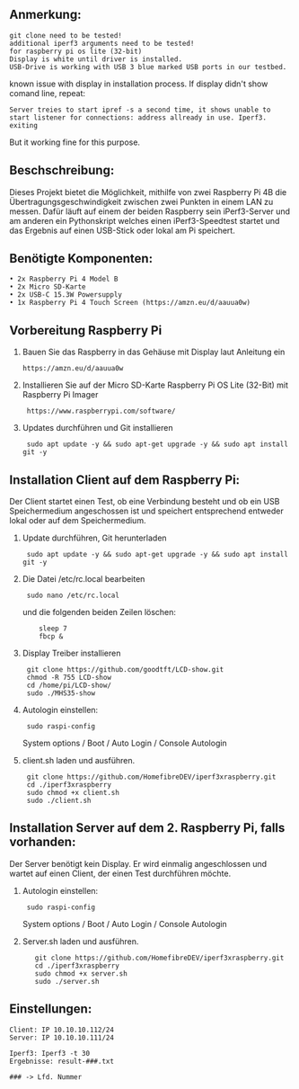 ## Anmerkung: ##
    git clone need to be tested!
    additional iperf3 arguments need to be tested!
    for raspberry pi os lite (32-bit)
    Display is white until driver is installed.
    USB-Drive is working with USB 3 blue marked USB ports in our testbed.
   
known issue with display in installation process. If display didn't show comand line, repeat:

    Server treies to start ipref -s a second time, it shows unable to start listener for connections: address allready in use. Iperf3. exiting 
  
But it working fine for this purpose.

## Beschschreibung: ##
  Dieses Projekt bietet die Möglichkeit, mithilfe von zwei Raspberry Pi 4B die Übertragungsgeschwindigkeit zwischen zwei Punkten in einem LAN zu messen.
  Dafür läuft auf einem der beiden Raspberry sein iPerf3-Server und am anderen ein Pythonskript welches einen iPerf3-Speedtest startet und das Ergebnis auf einen USB-Stick oder lokal am Pi speichert.

## Benötigte Komponenten: ##

    • 2x Raspberry Pi 4 Model B
    • 2x Micro SD-Karte
    • 2x USB-C 15.3W Powersupply
    • 1x Raspberry Pi 4 Touch Screen (https://amzn.eu/d/aauua0w)

## Vorbereitung Raspberry Pi ##

1) Bauen Sie das Raspberry in das Gehäuse mit Display laut Anleitung ein

       https://amzn.eu/d/aauua0w
   
3) Installieren Sie auf der Micro SD-Karte Raspberry Pi OS Lite (32-Bit) mit Raspberry Pi Imager
   
        https://www.raspberrypi.com/software/
   
4) Updates durchführen und Git installieren
   
        sudo apt update -y && sudo apt-get upgrade -y && sudo apt install git -y

## Installation Client auf dem Raspberry Pi: ##    
Der Client startet einen Test, ob eine Verbindung besteht und ob ein USB Speichermedium angeschossen ist und speichert entsprechend entweder lokal oder auf dem Speichermedium.

1) Update durchführen, Git herunterladen
   
        sudo apt update -y && sudo apt-get upgrade -y && sudo apt install git -y

2) Die Datei /etc/rc.local bearbeiten

        sudo nano /etc/rc.local

    und die folgenden beiden Zeilen löschen:

     
           sleep 7
           fbcp &
      
5) Display Treiber installieren

        git clone https://github.com/goodtft/LCD-show.git
        chmod -R 755 LCD-show
        cd /home/pi/LCD-show/
        sudo ./MHS35-show

6) Autologin einstellen:
  
        sudo raspi-config

   System options / Boot / Auto Login / Console Autologin

7) client.sh laden und ausführen.
       
        git clone https://github.com/HomefibreDEV/iperf3xraspberry.git
        cd ./iperf3xraspberry 
        sudo chmod +x client.sh
        sudo ./client.sh

## Installation Server auf dem 2. Raspberry Pi, falls vorhanden: ##
Der Server benötigt kein Display. Er wird einmalig angeschlossen und wartet auf einen Client, der einen Test durchführen möchte.
    
1) Autologin einstellen:
  
        sudo raspi-config

   System options / Boot / Auto Login / Console Autologin

2) Server.sh laden und ausführen.
   
          git clone https://github.com/HomefibreDEV/iperf3xraspberry.git
          cd ./iperf3xraspberry
          sudo chmod +x server.sh
          sudo ./server.sh

## Einstellungen: ##

    Client: IP 10.10.10.112/24
    Server: IP 10.10.10.111/24

    Iperf3: Iperf3 -t 30
    Ergebnisse: result-###.txt
    
    ### -> Lfd. Nummer




